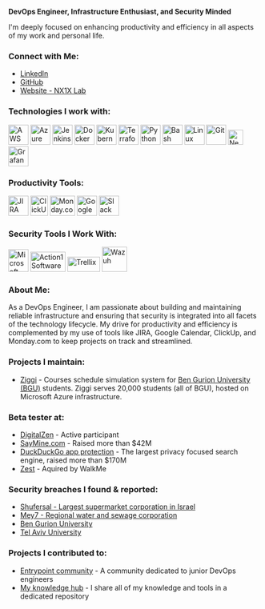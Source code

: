 **DevOps Engineer, Infrastructure Enthusiast, and Security Minded**

I'm deeply focused on enhancing productivity and efficiency in all aspects of my work and personal life.

### Connect with Me:
- [LinkedIn](https://www.linkedin.com/in/edenporat)
- [GitHub](https://github.com/nx1x)
- [Website - NX1X Lab](https://nx1xlab.com)

### Technologies I work with:
<img src="https://img.icons8.com/color/48/000000/amazon-web-services.png" alt="AWS" width="40" height="40"/> <img src="https://img.icons8.com/color/48/000000/azure-1.png" alt="Azure" width="40" height="40"/> <img src="https://img.icons8.com/color/48/000000/jenkins.png" alt="Jenkins" width="40" height="40"/> <img src="https://img.icons8.com/color/48/000000/docker.png" alt="Docker" width="40" height="40"/> <img src="https://img.icons8.com/color/48/000000/kubernetes.png" alt="Kubernetes" width="40" height="40"/> <img src="https://img.icons8.com/color/48/000000/terraform.png" alt="Terraform" width="40" height="40"/> <img src="https://img.icons8.com/color/48/000000/python.png" alt="Python" width="40" height="40"/> <img src="https://img.icons8.com/color/48/000000/bash.png" alt="Bash" width="40" height="40"/> <img src="https://img.icons8.com/color/48/000000/linux.png" alt="Linux" width="40" height="40"/> <img src="https://img.icons8.com/color/48/000000/git.png" alt="Git" width="40" height="40"/> <img src="https://seeklogo.com/images/N/new-relic-logo-E7CC1E9143-seeklogo.com.png" alt="New Relic" width="30" height="30"/> <img src="https://img.icons8.com/color/48/000000/grafana.png" alt="Grafana" width="40" height="40"/>

### Productivity Tools:
<img src="https://img.icons8.com/color/48/000000/jira.png" alt="JIRA" width="40" height="40"/> <img src="https://seeklogo.com/images/C/clickup-symbol-logo-BB24230BBB-seeklogo.com.png" alt="ClickUp" width="35" height="40"/> <img src="https://seeklogo.com/images/M/monday-logo-918DBDD43D-seeklogo.com.png" alt="Monday.com" width="50" height="40"/> <img src="https://seeklogo.com/images/G/google-calendar-logo-62D91A21F7-seeklogo.com.png" alt="Google Calendar" width="40" height="40"/> <img src="https://img.icons8.com/color/48/000000/slack-new.png" alt="Slack" width="40" height="40"/>

### Security Tools I Work With:
<img src="https://seeklogo.com/images/M/microsoft-defender-logo-2CAFCABADD-seeklogo.com.png" alt="Microsoft Defender Tools" width="40" height="45"/> <img src="https://styles.redditmedia.com/t5_2rcf3t/styles/communityIcon_cm8nw2ckth451.png?width=256&s=f1673a25e54dd23fe6d84e103a6666dadb27de82" alt="Action1 Software" width="70" height="40"/> <img src="https://seeklogo.com/images/T/trellix-logo-E6ABB6486D-seeklogo.com.png" alt="Trellix" width="65" height="30"/> <img src="https://benheater.com/content/images/2022/06/wazuh_logo_circle-1.png" alt="Wazuh" width="50" height="50"/>

### About Me:
As a DevOps Engineer, I am passionate about building and maintaining reliable infrastructure and ensuring that security is integrated into all facets of the technology lifecycle. My drive for productivity and efficiency is complemented by my use of tools like JIRA, Google Calendar, ClickUp, and Monday.com to keep projects on track and streamlined.

### Projects I maintain:
- [Ziggi](ziggi.bgu4u.co.il) - Courses schedule simulation system for [Ben Gurion University (BGU)](https://bgu.ac.il) students. Ziggi serves 20,000 students (all of BGU), hosted on Microsoft Azure infrastructure. 

### Beta tester at:
- [DigitalZen](https://www.digitalzen.app/) - Active participant
- [SayMine.com](https://www.saymine.com/) - Raised more than $42M
- [DuckDuckGo app protection](https://duckduckgo.com/duckduckgo-help-pages/p-app-tracking-protection/) - The largest privacy focused search engine, raised more than $170M
- [Zest](https://zest.is/) - Aquired by WalkMe

### Security breaches I found & reported:
- [Shufersal - Largest supermarket corporation in Israel ](https://shufersal.co.il)
- [Mey7 - Regional water and sewage corporation](https://mey7.co.il/)
- [Ben Gurion University](https://bgu.ac.il)
- [Tel Aviv University](https://tau.ac.il)

### Projects I contributed to:
- [Entrypoint community](https://github.com/entrypoint-community/) - A community dedicated to junior DevOps engineers
- [My knowledge hub](https://github.com/NX1X/NX1X-Lab-knowledge-hub) - I share all of my knowledge and tools in a dedicated repository
